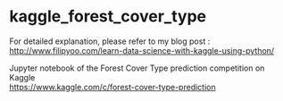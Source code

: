 # kaggle_forest_cover_type

For detailed explanation, please refer to my blog post :  
http://www.filipyoo.com/learn-data-science-with-kaggle-using-python/  

Jupyter notebook of the Forest Cover Type prediction competition on Kaggle  
https://www.kaggle.com/c/forest-cover-type-prediction
